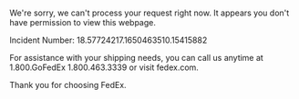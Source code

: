  	


 	

We're sorry, we can't process your request right now. It appears you don't have permission to view this webpage.


Incident Number: 18.57724217.1650463510.15415882





For assistance with your shipping needs, you can call us anytime at 1.800.GoFedEx 1.800.463.3339 or visit fedex.com.




Thank you for choosing FedEx.